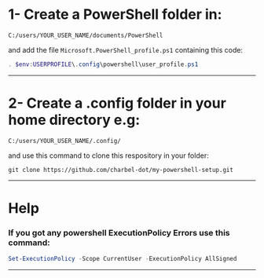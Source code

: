 <!-- Add a .config folder in $HOME, and if that did not work try this -->

# 1- Create a **PowerShell** folder in:
`C:/users/YOUR_USER_NAME/documents/PowerShell`

and add the file
`Microsoft.PowerShell_profile.ps1` containing this code:
```powershell
. $env:USERPROFILE\.config\powershell\user_profile.ps1
```
<hr>

# 2- Create a .config folder in your home directory e.g:
`C:/users/YOUR_USER_NAME/.config/`

and use this command to clone this respository in your folder:
```git
git clone https://github.com/charbel-dot/my-powershell-setup.git
```
<hr>

# Help

### If you got any powershell ExecutionPolicy Errors use this command:
```powershell
Set-ExecutionPolicy -Scope CurrentUser -ExecutionPolicy AllSigned
```
<hr>

